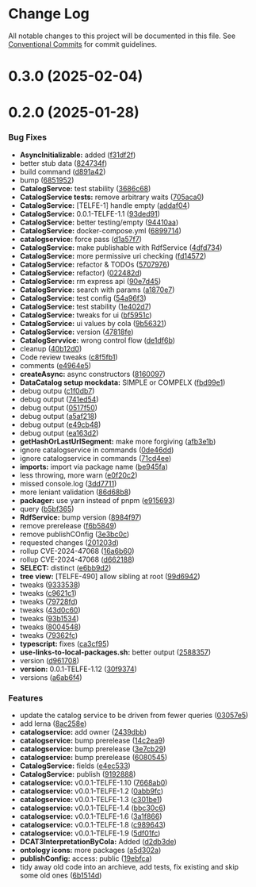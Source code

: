 # Change Log

All notable changes to this project will be documented in this file.
See [Conventional Commits](https://conventionalcommits.org) for commit guidelines.

# 0.3.0 (2025-02-04)



# 0.2.0 (2025-01-28)


### Bug Fixes

* **AsyncInitializable:** added ([f31df2f](https://github.com/telicent-oss/rdf-libraries/commit/f31df2f1e72dd189e0599e9d0d4af840c8dd1ac5))
* better stub data ([824734f](https://github.com/telicent-oss/rdf-libraries/commit/824734f784c0a56e3a1db9e964b58b3538f67517))
* build command ([d891a42](https://github.com/telicent-oss/rdf-libraries/commit/d891a4205ea07c3b6071629cc04bae891fba3dea))
* bump ([6851952](https://github.com/telicent-oss/rdf-libraries/commit/6851952d6f2d739e1f254b6cbbc406275638af3e))
* **CatalogServce:** test stability ([3686c68](https://github.com/telicent-oss/rdf-libraries/commit/3686c68f6a3d3d10d2ae1aed5a4ae1c1fcccd6df))
* **CatalogService tests:** remove arbitrary waits ([705aca0](https://github.com/telicent-oss/rdf-libraries/commit/705aca0b2b8e0c24c64e788c1c40083d8b07592f))
* **CatalogService:** [TELFE-1] handle empty ([addaf04](https://github.com/telicent-oss/rdf-libraries/commit/addaf045864654554cb0613ab2c9f49166fb19bb))
* **CatalogService:** 0.0.1-TELFE-1.1 ([93ded91](https://github.com/telicent-oss/rdf-libraries/commit/93ded914d0f3a1d2a267eeae2c3381e9738c7744))
* **CatalogService:** better testing/empty ([94410aa](https://github.com/telicent-oss/rdf-libraries/commit/94410aa8c84ea68e3f546297cad24fb5a7aa86c8))
* **CatalogService:** docker-compose.yml ([6899714](https://github.com/telicent-oss/rdf-libraries/commit/6899714a5efb7dc389db0c2b3c632618bee63575))
* **catalogservice:** force pass ([d1a57f7](https://github.com/telicent-oss/rdf-libraries/commit/d1a57f7c2ea4d70733a54fb53340fd12cc968bb6))
* **CatalogService:** make publishable with RdfService ([4dfd734](https://github.com/telicent-oss/rdf-libraries/commit/4dfd734365186c0c1bb9c45dc39a88c1c15d1f37))
* **CatalogService:** more permissive uri checking ([fd14572](https://github.com/telicent-oss/rdf-libraries/commit/fd1457241457ac17cace853c950a3fd807bbd2ec))
* **CatalogService:** refactor & TODOs ([5707976](https://github.com/telicent-oss/rdf-libraries/commit/5707976113febff3293a2d66f3b4d939936d3017))
* **CatalogService:** refactor) ([022482d](https://github.com/telicent-oss/rdf-libraries/commit/022482df93185480459a91594fe691145ec9102c))
* **CatalogService:** rm express api ([90e7d45](https://github.com/telicent-oss/rdf-libraries/commit/90e7d452929bfcbc7c7a768ec29969f3c2281a2a))
* **CatalogService:** search with params ([a1870e7](https://github.com/telicent-oss/rdf-libraries/commit/a1870e77ad845e4f7cadcb4dcb7b2a6fff0002ad))
* **CatalogService:** test config ([54a96f3](https://github.com/telicent-oss/rdf-libraries/commit/54a96f31065a359664bf8b268a1a96d85ea08bb9))
* **CatalogService:** test stability ([1e402d7](https://github.com/telicent-oss/rdf-libraries/commit/1e402d7c11860e813a9e0cb06254aed507f3d69f))
* **CatalogService:** tweaks for ui ([bf5951c](https://github.com/telicent-oss/rdf-libraries/commit/bf5951c985fae5809f3a1a7d9efc248dcc2e5a54))
* **CatalogService:** ui values by cola ([9b56321](https://github.com/telicent-oss/rdf-libraries/commit/9b56321c880885e73934ff26e4d7b453f4f4ac10))
* **CatalogService:** version ([47818fe](https://github.com/telicent-oss/rdf-libraries/commit/47818feab53ba3b3044117cd5abfb56c4268cdae))
* **CatalogServvice:** wrong control flow ([de1df6b](https://github.com/telicent-oss/rdf-libraries/commit/de1df6b4a3b21cc66ef1a99bea9201458bd1b43b))
* cleanup ([40b12d0](https://github.com/telicent-oss/rdf-libraries/commit/40b12d07ba897325996ad362ea3d2644f8b45484))
* Code review tweaks ([c8f5fb1](https://github.com/telicent-oss/rdf-libraries/commit/c8f5fb1243dd5345943aefc578b1930198fcebec))
* comments ([e4964e5](https://github.com/telicent-oss/rdf-libraries/commit/e4964e55898c5ff9b841b163eb23f555992052a3))
* **createAsync:** async constructors ([8160097](https://github.com/telicent-oss/rdf-libraries/commit/81600970fae3fb59f7c9924ea655cfe24626c39d))
* **DataCatalog setup mockdata:** SIMPLE or COMPELX ([fbd99e1](https://github.com/telicent-oss/rdf-libraries/commit/fbd99e1e1b625e982a4d81e9cdff79075badd722))
* debug outpu ([c1f0db7](https://github.com/telicent-oss/rdf-libraries/commit/c1f0db71db75af80b22b91135fdb44d4aa073b4e))
* debug output ([741ed54](https://github.com/telicent-oss/rdf-libraries/commit/741ed5469ff79e88e1a2e716500d004599d0f9d6))
* debug output ([0517f50](https://github.com/telicent-oss/rdf-libraries/commit/0517f50b29ceab42156feff3683b8bd3b5c2d950))
* debug output ([a5af218](https://github.com/telicent-oss/rdf-libraries/commit/a5af218573d2434139b4da916de4f6f914b866be))
* debug output ([e49cb48](https://github.com/telicent-oss/rdf-libraries/commit/e49cb48af4a4b5ecf8a794ea2f4c1bac6091bdaf))
* debug output ([ea163d2](https://github.com/telicent-oss/rdf-libraries/commit/ea163d25d3991f80303036d0ebdea225838b76c2))
* **getHashOrLastUrlSegment:** make more forgiving ([afb3e1b](https://github.com/telicent-oss/rdf-libraries/commit/afb3e1b80e8aaa54e0179fd7eea80ce8b00147e5))
* ignore catalogservice in commands ([0de46dd](https://github.com/telicent-oss/rdf-libraries/commit/0de46ddcb67fe7b85780580209060d7e8de89df5))
* ignore catalogservice in commands ([71cd4ee](https://github.com/telicent-oss/rdf-libraries/commit/71cd4ee246324595cdbfd3a51ea1f4bb5cdc8b24))
* **imports:** import via package name ([be945fa](https://github.com/telicent-oss/rdf-libraries/commit/be945fafb9c1d248a505ec2257363d6b0ffecfd8))
* less throwing, more warn ([e0f20c2](https://github.com/telicent-oss/rdf-libraries/commit/e0f20c21ff560be80a36739c836984b9e75af04a))
* missed console.log ([3dd7711](https://github.com/telicent-oss/rdf-libraries/commit/3dd77110ab443f8a41d6fca9ed4d9164049e7a16))
* more leniant validation ([86d68b8](https://github.com/telicent-oss/rdf-libraries/commit/86d68b8d21842b245e14394fe4ac70900d8f9e00))
* **packager:** use yarn instead of pnpm ([e915693](https://github.com/telicent-oss/rdf-libraries/commit/e9156939d9fc58747ef5843f2c3f676caca6dd7c))
* query ([b5bf365](https://github.com/telicent-oss/rdf-libraries/commit/b5bf3652ef5544edabe6cb5e493a26e42557ed05))
* **RdfService:** bump version ([8984f97](https://github.com/telicent-oss/rdf-libraries/commit/8984f97c0a5164adeee8269ae62c51147f6394c1))
* remove prerelease ([f6b5849](https://github.com/telicent-oss/rdf-libraries/commit/f6b5849a300b8612fd8738cfc880380afc11b519))
* remove publishCOnfig ([3e3bc0c](https://github.com/telicent-oss/rdf-libraries/commit/3e3bc0cad63b696039b9eedab6bc189fd1874003))
* requested changes ([201203d](https://github.com/telicent-oss/rdf-libraries/commit/201203d9c2e7d56267e79b18bc13301acddddece))
* rollup CVE-2024-47068 ([16a6b60](https://github.com/telicent-oss/rdf-libraries/commit/16a6b602b7423742669c188a10febf9a068c48c7))
* rollup CVE-2024-47068 ([d662188](https://github.com/telicent-oss/rdf-libraries/commit/d662188c9542d60adee1e3babccfc7f8cee57168))
* **SELECT:** distinct ([e6bb9d2](https://github.com/telicent-oss/rdf-libraries/commit/e6bb9d2673ddd22e4e0642d185692751f8a10c64))
* **tree view:** [TELFE-490] allow sibling at root ([99d6942](https://github.com/telicent-oss/rdf-libraries/commit/99d69423b53153e8920f5bab678641270aeb6dc6))
* tweaks ([9333538](https://github.com/telicent-oss/rdf-libraries/commit/93335383565045120cf49680ff05f07bee110dec))
* tweaks ([c9621c1](https://github.com/telicent-oss/rdf-libraries/commit/c9621c18dd56db86b446a86ddbce07f9cb6ca948))
* tweaks ([79728fd](https://github.com/telicent-oss/rdf-libraries/commit/79728fd1ca96bf8e9965da9f16ff288a942a26e2))
* tweaks ([43d0c60](https://github.com/telicent-oss/rdf-libraries/commit/43d0c60aaceff0d49fc507c2c69155914c6f7f90))
* tweaks ([93b1534](https://github.com/telicent-oss/rdf-libraries/commit/93b1534b9e363eba4cd5c7b5af9a5d21eddb5890))
* tweaks ([8004548](https://github.com/telicent-oss/rdf-libraries/commit/80045481780452f47d783e407975983244c80b13))
* tweaks ([79362fc](https://github.com/telicent-oss/rdf-libraries/commit/79362fc614b87d1a29f13cdd69bd20eb596475f5))
* **typescript:** fixes ([ca3cf95](https://github.com/telicent-oss/rdf-libraries/commit/ca3cf9509dcc13d8e4e2bffa8bef9cf7811bda97))
* **use-links-to-local-packages.sh:** better output ([2588357](https://github.com/telicent-oss/rdf-libraries/commit/258835775c86fa431296c975ca06202045678f44))
* version ([d961708](https://github.com/telicent-oss/rdf-libraries/commit/d961708534640b2bbd0b492490107aec7260edfe))
* **version:** 0.0.1-TELFE-1.12 ([30f9374](https://github.com/telicent-oss/rdf-libraries/commit/30f937445f0ad2656eb3b96ceb097831b68efacc))
* versions ([a6ab6f4](https://github.com/telicent-oss/rdf-libraries/commit/a6ab6f4378ce45d56481855c46d4e89893486a4d))


### Features

*  update the catalog service to be driven from fewer queries ([03057e5](https://github.com/telicent-oss/rdf-libraries/commit/03057e50d5f4425d85956bb207ba3e4bd8bd72f8))
* add lerna ([8ac258e](https://github.com/telicent-oss/rdf-libraries/commit/8ac258e803833c044314d10a9369dd01ffe47fe7))
* **catalogservice:** add owner ([2439dbb](https://github.com/telicent-oss/rdf-libraries/commit/2439dbb0d85555b32f26cfe1f47002dba071fde6))
* **catalogservice:** bump prerelease ([14c2ea9](https://github.com/telicent-oss/rdf-libraries/commit/14c2ea90a6c507ed2f1d05477260a45b17f5365f))
* **catalogservice:** bump prerelease ([3e7cb29](https://github.com/telicent-oss/rdf-libraries/commit/3e7cb29eddf8ea48458f298d259935771c3c4468))
* **catalogservice:** bump prerelease ([6080545](https://github.com/telicent-oss/rdf-libraries/commit/6080545e8e4cd6372b4ab19387a1e0815e3502f5))
* **CatalogService:** fields ([e4ec533](https://github.com/telicent-oss/rdf-libraries/commit/e4ec5336dcb97499afb45b3387d066d15a235ecb))
* **CatalogService:** publish ([9192888](https://github.com/telicent-oss/rdf-libraries/commit/9192888d855f49063642803291503cb07cfbb00c))
* **catalogservice:** v0.0.1-TELFE-1.10 ([7668ab0](https://github.com/telicent-oss/rdf-libraries/commit/7668ab0f0c249937132b9fad26715a8261fdc24e))
* **catalogservice:** v0.0.1-TELFE-1.2 ([0abb9fc](https://github.com/telicent-oss/rdf-libraries/commit/0abb9fc276b1a4b0df3eff2c3ef547cd9dc9f077))
* **catalogservice:** v0.0.1-TELFE-1.3 ([c301be1](https://github.com/telicent-oss/rdf-libraries/commit/c301be152e62c139eace22bae743d74cb41437a9))
* **catalogservice:** v0.0.1-TELFE-1.4 ([bbc30c6](https://github.com/telicent-oss/rdf-libraries/commit/bbc30c695a1602f89036d78f9ec51f7db762433e))
* **catalogservice:** v0.0.1-TELFE-1.6 ([3a1f866](https://github.com/telicent-oss/rdf-libraries/commit/3a1f8668c4f1ae9cb015076d6e964f0e6ca8f061))
* **catalogservice:** v0.0.1-TELFE-1.8 ([c989643](https://github.com/telicent-oss/rdf-libraries/commit/c989643e971d5d88eacb2db6f3eee0f3877b2a25))
* **catalogservice:** v0.0.1-TELFE-1.9 ([5df01fc](https://github.com/telicent-oss/rdf-libraries/commit/5df01fc4d5a39f7cbd3c94ff67327adcab622a7d))
* **DCAT3InterpretationByCola:** Added ([d2db3de](https://github.com/telicent-oss/rdf-libraries/commit/d2db3dea3e08c4c5cfb8e9d3cdc4bf00095e0c1c))
* **ontology icons:** more packages ([a5d302a](https://github.com/telicent-oss/rdf-libraries/commit/a5d302ab358dcb4192de5fed1ecb20d4bef62fd0))
* **publishConfig:** access: public ([19ebfca](https://github.com/telicent-oss/rdf-libraries/commit/19ebfcae33b3e1936cc23fb498852603f13f9d5d))
* tidy away old code into an archieve, add tests, fix existing and skip some old ones ([6b1514d](https://github.com/telicent-oss/rdf-libraries/commit/6b1514d73f419e9152cc5c0c17bcd43070ccea4b))
